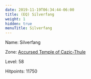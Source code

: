 ```yaml
---
date: 2019-11-19T06:34:44-06:00
title: (EQ) Silverfang
weight: 1
hidden: true
menuTitle: Silverfang
---
```


Name: Silverfang


Zone: [Accursed Temple of Cazic-Thule](/en/eq/exploration/accursed_temple_of_cazicthule)

Level: 58

Hitpoints: 11750